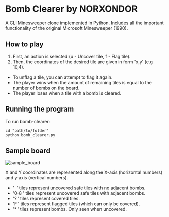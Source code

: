 # Bomb Clearer by NORXONDOR
A CLI Minesweeper clone implemented in Python. Includes all the important functionality of the original Microsoft Minesweeper (1990). 

## How to play
1. First, an action is selected (u - Uncover tile, f - Flag tile).
2. Then, the coordinates of the desired tile are given in form 'x,y' (e.g 10,4).

- To unflag a tile, you can attempt to flag it again.
- The player wins when the amount of remaining tiles is equal to the number of bombs on the board.
- The player loses when a tile with a bomb is cleared.

## Running the program
To run bomb-clearer:
```
cd "path/to/folder"
python bomb_clearer.py
```
## Sample board

![sample_board](https://github.com/NORXONDOR/bomb-clearer/assets/100261200/f732d242-50a4-4b35-a351-af7a4ab23596)

X and Y coordinates are represented along the X-axis (horizontal numbers) and y-axis (vertical numbers).

- '‎ ‎ ' tiles represent uncovered safe tiles with no adjacent bombs.
- '0-8‎ ' tiles represent uncovered safe tiles with adjacent bombs.
- '?‎ ' tiles represent covered tiles.
- 'F‎ ' tiles represent flagged tiles (which can only be covered).
- '*‎ ' tiles represent bombs. Only seen when uncovered.
